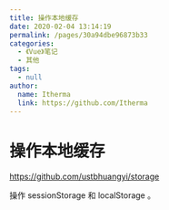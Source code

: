 ```yaml
---
title: 操作本地缓存
date: 2020-02-04 13:14:19
permalink: /pages/30a94dbe96873b33
categories: 
  - 《Vue》笔记
  - 其他
tags: 
  - null
author: 
  name: Itherma
  link: https://github.com/Itherma
---
```

# 操作本地缓存

<https://github.com/ustbhuangyi/storage>

操作 sessionStorage 和 localStorage 。



